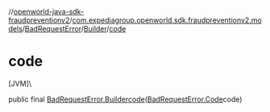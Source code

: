//[openworld-java-sdk-fraudpreventionv2](../../../../index.md)/[com.expediagroup.openworld.sdk.fraudpreventionv2.models](../../index.md)/[BadRequestError](../index.md)/[Builder](index.md)/[code](code.md)

# code

[JVM]\

public final [BadRequestError.Builder](index.md)[code](code.md)([BadRequestError.Code](../-code/index.md)code)
